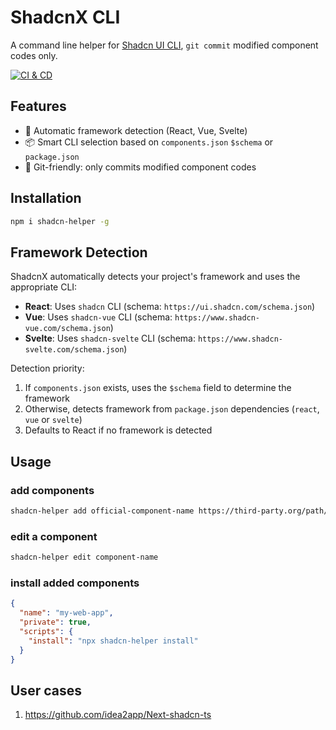 # ShadcnX CLI

A command line helper for [Shadcn UI CLI][1], `git commit` modified component codes only.

[![CI & CD](https://github.com/idea2app/ShadcnX/actions/workflows/main.yml/badge.svg)][2]

## Features

- 🚀 Automatic framework detection (React, Vue, Svelte)
- 📦 Smart CLI selection based on `components.json` `$schema` or `package.json`
- 🔧 Git-friendly: only commits modified component codes

## Installation

```bash
npm i shadcn-helper -g
```

## Framework Detection

ShadcnX automatically detects your project's framework and uses the appropriate CLI:

- **React**: Uses `shadcn` CLI (schema: `https://ui.shadcn.com/schema.json`)
- **Vue**: Uses `shadcn-vue` CLI (schema: `https://www.shadcn-vue.com/schema.json`)
- **Svelte**: Uses `shadcn-svelte` CLI (schema: `https://www.shadcn-svelte.com/schema.json`)

Detection priority:

1. If `components.json` exists, uses the `$schema` field to determine the framework
2. Otherwise, detects framework from `package.json` dependencies (`react`, `vue` or `svelte`)
3. Defaults to React if no framework is detected

## Usage

### add components

```bash
shadcn-helper add official-component-name https://third-party.org/path/to/component
```

### edit a component

```bash
shadcn-helper edit component-name
```

### install added components

```json
{
  "name": "my-web-app",
  "private": true,
  "scripts": {
    "install": "npx shadcn-helper install"
  }
}
```

## User cases

1. https://github.com/idea2app/Next-shadcn-ts

[1]: https://ui.shadcn.com/docs/cli
[2]: https://github.com/idea2app/ShadcnX/actions/workflows/main.yml
